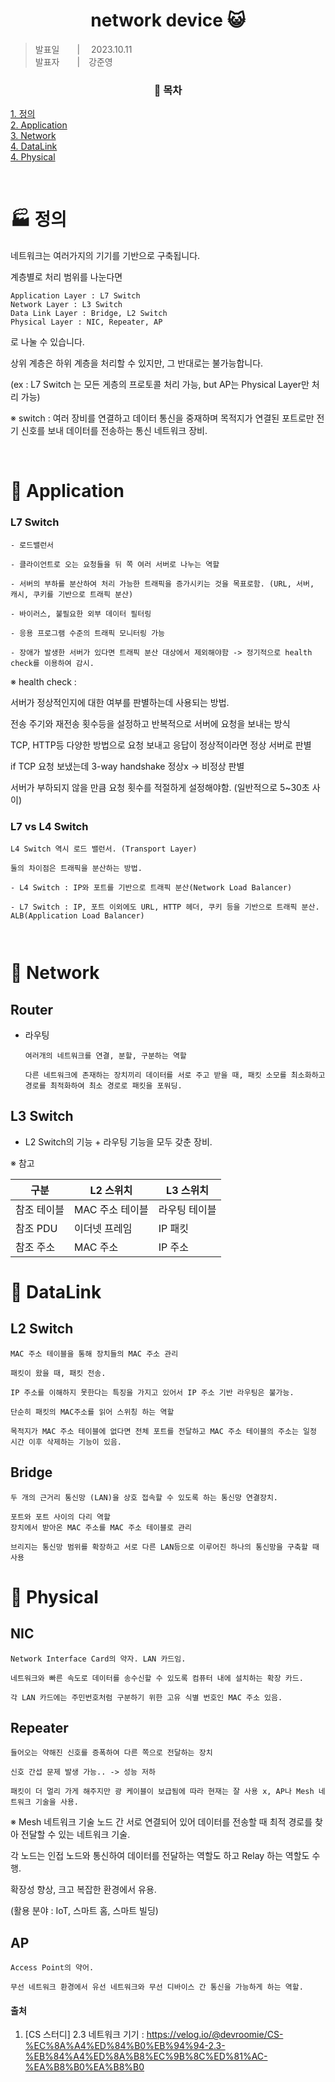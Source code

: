 <div align=center>
  <h1> network device 😺 </h1>
</div>

> 발표일　　|　 2023.10.11 <br />
> 발표자　　|　강준영 <br />

<div align=center>
  <h3>📇 목차 </h3>
</div>

[1. 정의](#🏭-정의)<br />
[2. Application](#🌊-Application)<br />
[3. Network](#🦴-Network) <br />
[4. DataLink](#🧩-DataLink) <br />
[4. Physical](#🧩-Physical) <br />

<br>

# 🏭 정의

네트워크는 여러가지의 기기를 기반으로 구축됩니다.

계층별로 처리 범위를 나눈다면

```
Application Layer : L7 Switch
Network Layer : L3 Switch
Data Link Layer : Bridge, L2 Switch
Physical Layer : NIC, Repeater, AP

```

로 나눌 수 있습니다.

상위 계층은 하위 계층을 처리할 수 있지만, 그 반대로는 불가능합니다.

(ex : L7 Switch 는 모든 게층의 프로토콜 처리 가능, but AP는 Physical Layer만 처리 가능)

※ switch : 여러 장비를 연결하고 데이터 통신을 중재하며 목적지가 연결된 포트로만 전기 신호를 보내 데이터를 전송하는 통신 네트워크 장비.

<br>

# 🌊 Application

### L7 Switch

```
- 로드밸런서

- 클라이언트로 오는 요청들을 뒤 쪽 여러 서버로 나누는 역할

- 서버의 부하를 분산하여 처리 가능한 트래픽을 증가시키는 것을 목표로함. (URL, 서버, 캐시, 쿠키를 기반으로 트래픽 분산)

- 바이러스, 불필요한 외부 데이터 필터링

- 응용 프로그램 수준의 트래픽 모니터링 가능

- 장애가 발생한 서버가 있다면 트래픽 분산 대상에서 제외해야함 -> 정기적으로 health check를 이용하여 감시.
```

※ health check :

서버가 정상적인지에 대한 여부를 판별하는데 사용되는 방법.

전송 주기와 재전송 횟수등을 설정하고 반복적으로 서버에 요청을 보내는 방식

TCP, HTTP등 다양한 방법으로 요청 보내고 응답이 정상적이라면 정상 서버로 판별

if TCP 요청 보냈는데 3-way handshake 정상x -> 비정상 판별

서버가 부하되지 않을 만큼 요청 횟수를 적절하게 설정해야함. (일반적으로 5~30초 사이)

### L7 vs L4 Switch

```
L4 Switch 역시 로드 밸런서. (Transport Layer)

둘의 차이점은 트래픽을 분산하는 방법.

- L4 Switch : IP와 포트를 기반으로 트래픽 분산(Network Load Balancer)

- L7 Switch : IP, 포트 이외에도 URL, HTTP 헤더, 쿠키 등을 기반으로 트래픽 분산. ALB(Application Load Balancer)



```

# 🦴 Network

## Router

- 라우팅

  ```
  여러개의 네트워크를 연결, 분할, 구분하는 역할

  다른 네트워크에 존재하는 장치끼리 데이터를 서로 주고 받을 때, 패킷 소모를 최소화하고 경로를 최적화하여 최소 경로로 패킷을 포워딩.
  ```

## L3 Switch

- L2 Switch의 기능 + 라우팅 기능을 모두 갖춘 장비.

※ 참고

| 구분        | L2 스위치       | L3 스위치     |
| ----------- | --------------- | ------------- |
| 참조 테이블 | MAC 주소 테이블 | 라우팅 테이블 |
| 참조 PDU    | 이더넷 프레임   | IP 패킷       |
| 참조 주소   | MAC 주소        | IP 주소       |

# 🧩 DataLink

## L2 Switch

```
MAC 주소 테이블을 통해 장치들의 MAC 주소 관리

패킷이 왔을 때, 패킷 전송.

IP 주소를 이해하지 못한다는 특징을 가지고 있어서 IP 주소 기반 라우팅은 불가능.

단순히 패킷의 MAC주소를 읽어 스위칭 하는 역할

목적지가 MAC 주소 테이블에 없다면 전체 포트를 전달하고 MAC 주소 테이블의 주소는 일정 시간 이후 삭제하는 기능이 있음.
```

## Bridge

```
두 개의 근거리 통신망 (LAN)을 상호 접속할 수 있도록 하는 통신망 연결장치.

포트와 포트 사이의 다리 역할
장치에서 받아온 MAC 주소를 MAC 주소 테이블로 관리

브리지는 통신망 범위를 확장하고 서로 다른 LAN등으로 이루어진 하나의 통신망을 구축할 때 사용
```

# 🧩 Physical

## NIC

```
Network Interface Card의 약자. LAN 카드임.

네트워크와 빠른 속도로 데이터를 송수신할 수 있도록 컴퓨터 내에 설치하는 확장 카드.

각 LAN 카드에는 주민번호처럼 구분하기 위한 고유 식별 번호인 MAC 주소 있음.
```

## Repeater

```
들어오는 약해진 신호를 증폭하여 다른 쪽으로 전달하는 장치

신호 간섭 문제 발생 가능.. -> 성능 저하

패킷이 더 멀리 가게 해주지만 광 케이블이 보급됨에 따라 현재는 잘 사용 x, AP나 Mesh 네트워크 기술을 사용.
```

※ Mesh 네트워크 기술
노드 간 서로 연결되어 있어 데이터를 전송할 때 최적 경로를 찾아 전달할 수 있는 네트워크 기술.

각 노드는 인접 노드와 통신하여 데이터를 전달하는 역할도 하고 Relay 하는 역할도 수행.

확장성 향상, 크고 복잡한 환경에서 유용.

(활용 분야 : IoT, 스마트 홈, 스마트 빌딩)

## AP

```
Access Point의 약어.

무선 네트워크 환경에서 유선 네트워크와 무선 디바이스 간 통신을 가능하게 하는 역할.
```

#### 출처

1. [CS 스터디] 2.3 네트워크 기기 : https://velog.io/@devroomie/CS-%EC%8A%A4%ED%84%B0%EB%94%94-2.3-%EB%84%A4%ED%8A%B8%EC%9B%8C%ED%81%AC-%EA%B8%B0%EA%B8%B0
